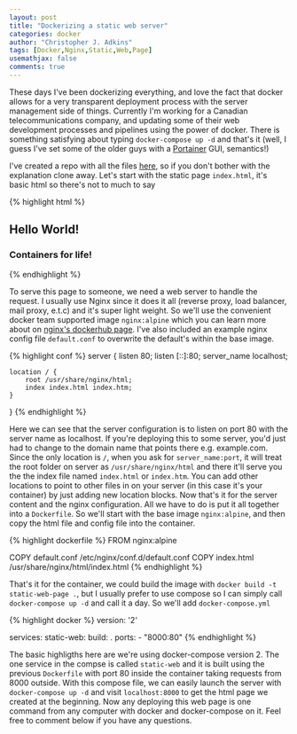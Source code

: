 ```yaml
---
layout: post
title: "Dockerizing a static web server"
categories: docker
author: "Christopher J. Adkins"
tags: [Docker,Nginx,Static,Web,Page]
usemathjax: false
comments: true
---
```


These days I've been dockerizing everything, and love the fact that docker allows for a very transparent deployment process with the server management side of things. Currently I'm working for a Canadian telecommunications company, and updating some of their web development processes and pipelines using the power of docker. There is something satisfying about typing `docker-compose up -d` and that's it (well, I guess I've set some of the older guys with a [Portainer](https://www.portainer.io/) GUI, semantics!)

I've created a repo with all the files [here](https://github.com/Softyy/static-web-docker), so if you don't bother with the explanation clone away. Let's start with the static page `index.html`, it's basic html so there's not to much to say

{% highlight html %}
<!DOCTYPE html>
<html>
    <head>
        <meta charset="UTF-8">
    </head>
    <body>
        <h2>Hello World!</h2>
        <h3>Containers for life!</h3>
    </body>
</html>
{% endhighlight %}

To serve this page to someone, we need a web server to handle the request. I usually use Nginx since it does it all (reverse proxy, load balancer, mail proxy, e.t.c) and it's super light weight. So we'll use the convenient docker team supported image `nginx:alpine` which you can learn more about on [nginx's dockerhub page](https://hub.docker.com/_/nginx/). I've also included an example nginx config file `default.conf` to overwrite the default's within the base image.

{% highlight conf %}
server {
    listen      80;
    listen      [::]:80;
    server_name localhost;

    location / {
        root /usr/share/nginx/html;
        index index.html index.htm;
    }
}
{% endhighlight %}

Here we can see that the server configuration is to listen on port 80 with the server name as localhost. If you're deploying this to some server, you'd just had to change to the domain name that points there e.g. example.com. Since the only location is `/`, when you ask for `server_name:port`, it will treat the root folder on server as `/usr/share/nginx/html` and there it'll serve you the the index file named `index.html` or `index.htm`. You can add other locations to point to other files in on your server (in this case it's your container) by just adding new location blocks. Now that's it for the server content and the nginx configuration. All we have to do is put it all together into a `Dockerfile`. So we'll start with the base image `nginx:alpine`, and then copy the html file and config file into the container.

{% highlight dockerfile %}
FROM nginx:alpine

COPY default.conf /etc/nginx/conf.d/default.conf
COPY index.html /usr/share/nginx/html/index.html
{% endhighlight %}

That's it for the container, we could build the image with `docker build -t static-web-page .`, but I usually prefer to use compose so I can simply call `docker-compose up -d` and call it a day. So we'll add `docker-compose.yml`

{% highlight docker %}
version: '2'

services:
  static-web:
    build: .
    ports:
     - "8000:80"
{% endhighlight %}

The basic highligths here are we're using docker-compose version 2. The one service in the compse is called `static-web` and it is built using the previous `Dockerfile` with port 80 inside the container taking requests from 8000 outside. With this compose file, we can easily launch the server with `docker-compose up -d` and visit `localhost:8000` to get the html page we created at the beginning. Now any deploying this web page is one command from any computer with docker and docker-compose on it. Feel free to comment below if you have any questions.
